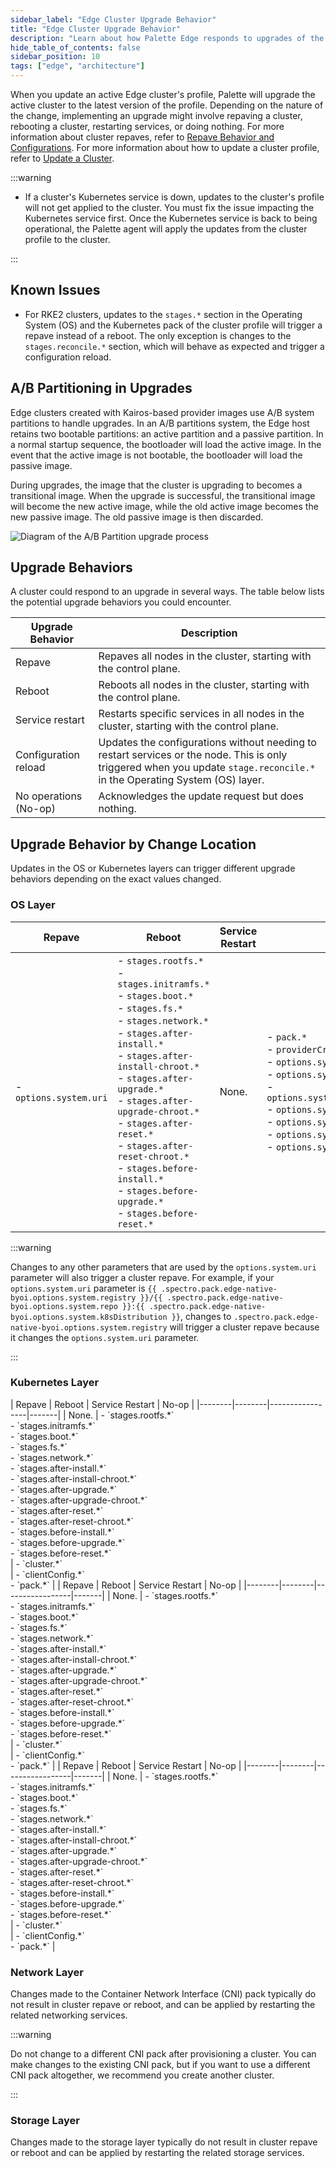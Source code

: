 ```yaml
---
sidebar_label: "Edge Cluster Upgrade Behavior"
title: "Edge Cluster Upgrade Behavior"
description: "Learn about how Palette Edge responds to upgrades of the cluster profile."
hide_table_of_contents: false
sidebar_position: 10
tags: ["edge", "architecture"]
---
```


When you update an active Edge cluster's profile, Palette will upgrade the active cluster to the latest version of the
profile. Depending on the nature of the change, implementing an upgrade might involve repaving a cluster, rebooting a
cluster, restarting services, or doing nothing. For more information about cluster repaves, refer to
[Repave Behavior and Configurations](../../../clusters/cluster-management/node-pool.md#repave-behavior-and-configuration).
For more information about how to update a cluster profile, refer to
[Update a Cluster](../../../clusters/cluster-management/cluster-updates.md).

:::warning

- If a cluster's Kubernetes service is down, updates to the cluster's profile will not get applied to the cluster. You
  must fix the issue impacting the Kubernetes service first. Once the Kubernetes service is back to being operational,
  the Palette agent will apply the updates from the cluster profile to the cluster.

:::

## Known Issues

- For RKE2 clusters, updates to the `stages.*` section in the Operating System (OS) and the Kubernetes pack of the
  cluster profile will trigger a repave instead of a reboot. The only exception is changes to the `stages.reconcile.*`
  section, which will behave as expected and trigger a configuration reload.

## A/B Partitioning in Upgrades

Edge clusters created with Kairos-based provider images use A/B system partitions to handle upgrades. In an A/B
partitions system, the Edge host retains two bootable partitions: an active partition and a passive partition. In a
normal startup sequence, the bootloader will load the active image. In the event that the active image is not bootable,
the bootloader will load the passive image.

During upgrades, the image that the cluster is upgrading to becomes a transitional image. When the upgrade is
successful, the transitional image will become the new active image, while the old active image becomes the new passive
image. The old passive image is then discarded.

![Diagram of the A/B Partition upgrade process](/clusters_edge_cluster-management_upgrade-diagram.webp)

## Upgrade Behaviors

A cluster could respond to an upgrade in several ways. The table below lists the potential upgrade behaviors you could
encounter.

| Upgrade Behavior      | Description                                                                                                                                                                |
| --------------------- | -------------------------------------------------------------------------------------------------------------------------------------------------------------------------- |
| Repave                | Repaves all nodes in the cluster, starting with the control plane.                                                                                                         |
| Reboot                | Reboots all nodes in the cluster, starting with the control plane.                                                                                                         |
| Service restart       | Restarts specific services in all nodes in the cluster, starting with the control plane.                                                                                   |
| Configuration reload  | Updates the configurations without needing to restart services or the node. This is only triggered when you update `stage.reconcile.*` in the Operating System (OS) layer. |
| No operations (No-op) | Acknowledges the update request but does nothing.                                                                                                                          |

## Upgrade Behavior by Change Location

Updates in the OS or Kubernetes layers can trigger different upgrade behaviors depending on the exact values changed.

### OS Layer

| Repave                 | Reboot                                                                                                                                                                                                                                                                                                                                                                                                                                         | Service Restart | No-op                                                                                                                                                                                                                                                                                      |
| ---------------------- | ---------------------------------------------------------------------------------------------------------------------------------------------------------------------------------------------------------------------------------------------------------------------------------------------------------------------------------------------------------------------------------------------------------------------------------------------- | --------------- | ------------------------------------------------------------------------------------------------------------------------------------------------------------------------------------------------------------------------------------------------------------------------------------------ |
| - `options.system.uri` | - `stages.rootfs.*` <br/> - `stages.initramfs.*`<br/> - `stages.boot.*`<br/> - `stages.fs.*`<br/> - `stages.network.*`<br/> - `stages.after-install.*`<br/> - `stages.after-install-chroot.*`<br/> - `stages.after-upgrade.*`<br/> - `stages.after-upgrade-chroot.*`<br/> - `stages.after-reset.*`<br/> - `stages.after-reset-chroot.*`<br/> - `stages.before-install.*`<br/> - `stages.before-upgrade.*`<br/> - `stages.before-reset.*` <br/> | None.           | - `pack.*`<br/> - `providerCredentials.*`<br/> - `options.system.registry`<br/> - `options.system.repo`<br/> - `options.system.k8sDistribution`<br/> - `options.system.osName`<br/> - `options.system.peVersion`<br/> - `options.system.customTag`<br/> - `options.system.osVersion` <br/> |

:::warning

Changes to any other parameters that are used by the `options.system.uri` parameter will also trigger a cluster repave.
For example, if your `options.system.uri` parameter is
`{{ .spectro.pack.edge-native-byoi.options.system.registry }}/{{ .spectro.pack.edge-native-byoi.options.system.repo }}:{{ .spectro.pack.edge-native-byoi.options.system.k8sDistribution }}`,
changes to `.spectro.pack.edge-native-byoi.options.system.registry` will trigger a cluster repave because it changes the
`options.system.uri` parameter.

:::

### Kubernetes Layer

<Tabs>
<TabItem label="PXK-E" value="pxk-e">
| Repave | Reboot | Service Restart | No-op |
|--------|--------|-----------------|-------|
| None.  | - `stages.rootfs.*`<br/> - `stages.initramfs.*`<br/> - `stages.boot.*`<br/> - `stages.fs.*`<br/> - `stages.network.*`<br/> - `stages.after-install.*`<br/> - `stages.after-install-chroot.*`<br/> - `stages.after-upgrade.*`<br/> - `stages.after-upgrade-chroot.*`<br/> - `stages.after-reset.*`<br/> - `stages.after-reset-chroot.*`<br/> - `stages.before-install.*`<br/> - `stages.before-upgrade.*`<br/> - `stages.before-reset.*` <br/>  | - `cluster.*` <br/> | - `clientConfig.*` <br/> - `pack.*`  |

</TabItem>

<TabItem label="K3s" value="k3s">
| Repave | Reboot | Service Restart | No-op |
|--------|--------|-----------------|-------|
| None.  | - `stages.rootfs.*`<br/> - `stages.initramfs.*`<br/> - `stages.boot.*`<br/> - `stages.fs.*`<br/> - `stages.network.*`<br/> - `stages.after-install.*`<br/> - `stages.after-install-chroot.*`<br/> - `stages.after-upgrade.*`<br/> - `stages.after-upgrade-chroot.*`<br/> - `stages.after-reset.*`<br/> - `stages.after-reset-chroot.*`<br/> - `stages.before-install.*`<br/> - `stages.before-upgrade.*`<br/> - `stages.before-reset.*` <br/>  | - `cluster.*` <br/> | - `clientConfig.*` <br/> - `pack.*`  |

</TabItem>

<TabItem label="RKE2" value="rke2">
| Repave | Reboot | Service Restart | No-op |
|--------|--------|-----------------|-------|
| None.  | - `stages.rootfs.*`<br/> - `stages.initramfs.*`<br/> - `stages.boot.*`<br/> - `stages.fs.*`<br/> - `stages.network.*`<br/> - `stages.after-install.*`<br/> - `stages.after-install-chroot.*`<br/> - `stages.after-upgrade.*`<br/> - `stages.after-upgrade-chroot.*`<br/> - `stages.after-reset.*`<br/> - `stages.after-reset-chroot.*`<br/> - `stages.before-install.*`<br/> - `stages.before-upgrade.*`<br/> - `stages.before-reset.*` <br/>  | - `cluster.*` <br/> | - `clientConfig.*` <br/> - `pack.*`  |

</TabItem>

</Tabs>

### Network Layer

Changes made to the Container Network Interface (CNI) pack typically do not result in cluster repave or reboot, and can
be applied by restarting the related networking services.

:::warning

Do not change to a different CNI pack after provisioning a cluster. You can make changes to the existing CNI pack, but
if you want to use a different CNI pack altogether, we recommend you create another cluster.

:::

### Storage Layer

Changes made to the storage layer typically do not result in cluster repave or reboot and can be applied by restarting
the related storage services.
